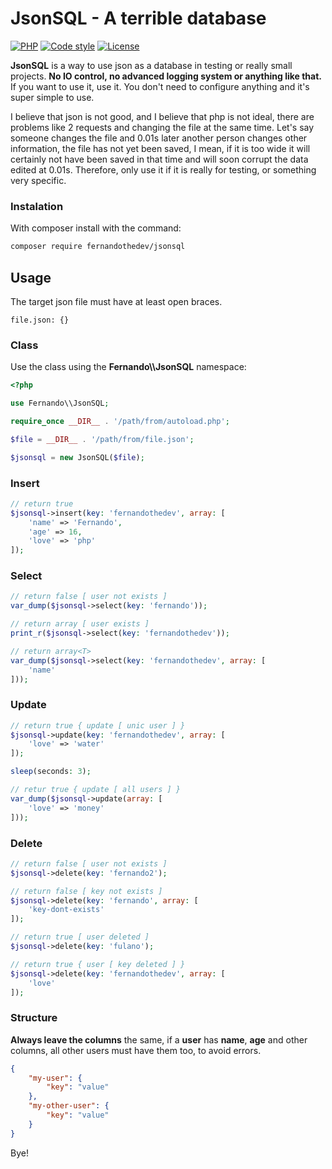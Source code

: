 # JsonSQL - A terrible database

[![PHP](https://img.shields.io/badge/PHP-%3E%3D8.1-blue)](https://www.php.net/)
[![Code style](https://img.shields.io/badge/code%20style-standard-green)](https://www.php-fig.org/psr/psr-2/)
[![License](https://img.shields.io/badge/license-MIT-green)](https://github.com/badfarm/zanzara/blob/develop/LICENSE.md)

**JsonSQL** is a way to use json as a database in testing or really small projects. **No IO control, no advanced logging system or anything like that.** If you want to use it, use it. You don't need to configure anything and it's super simple to use.

I believe that json is not good, and I believe that php is not ideal, there are problems like 2 requests and changing the file at the same time. Let's say someone changes the file and 0.01s later another person changes other information, the file has not yet been saved, I mean, if it is too wide it will certainly not have been saved in that time and will soon corrupt the data edited at 0.01s. Therefore, only use it if it is really for testing, or something very specific.

### Instalation

With composer install with the command:

```bash
composer require fernandothedev/jsonsql
```

## Usage

The target json file must have at least open braces.

``` 
file.json: {}
```

### Class

Use the class using the **Fernando\\\JsonSQL** namespace:

```php
<?php

use Fernando\\JsonSQL;

require_once __DIR__ . '/path/from/autoload.php';

$file = __DIR__ . '/path/from/file.json';

$jsonsql = new JsonSQL($file);
```

### Insert

```php
// return true
$jsonsql->insert(key: 'fernandothedev', array: [
    'name' => 'Fernando',
    'age' => 16,
    'love' => 'php'
]);
```

### Select

```php
// return false [ user not exists ]
var_dump($jsonsql->select(key: 'fernando'));

// return array [ user exists ]
print_r($jsonsql->select(key: 'fernandothedev'));

// return array<T>
var_dump($jsonsql->select(key: 'fernandothedev', array: [
    'name'
]));
```

### Update

```php
// return true { update [ unic user ] }
$jsonsql->update(key: 'fernandothedev', array: [
    'love' => 'water'
]);

sleep(seconds: 3);

// retur true { update [ all users ] }
var_dump($jsonsql->update(array: [
    'love' => 'money'
]));
```

### Delete

```php
// return false [ user not exists ]
$jsonsql->delete(key: 'fernando2');

// return false [ key not exists ]
$jsonsql->delete(key: 'fernando', array: [
    'key-dont-exists'
]);

// return true [ user deleted ]
$jsonsql->delete(key: 'fulano');

// return true { user [ key deleted ] }
$jsonsql->delete(key: 'fernandothedev', array: [
    'love'
]);
```

### Structure

**Always leave the columns** the same, if a **user** has **name**, **age** and other columns, all other users must have them too, to avoid errors.

```json
{
    "my-user": {
        "key": "value"
    },
    "my-other-user": {
        "key": "value"
    }
}
```

Bye!
